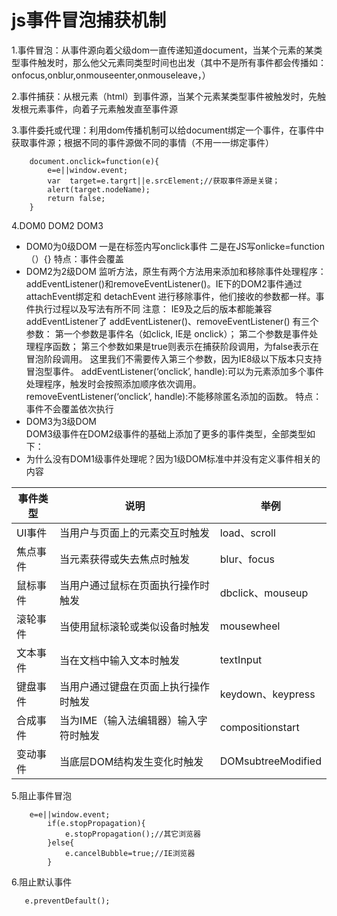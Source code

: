 # js事件冒泡捕获机制

1.事件冒泡：从事件源向着父级dom一直传递知道document，当某个元素的某类型事件触发时，那么他父元素同类型时间也出发（其中不是所有事件都会传播如：onfocus,onblur,onmouseenter,onmouseleave，）

2.事件捕获：从根元素（html）到事件源，当某个元素某类型事件被触发时，先触发根元素事件，向着子元素触发直至事件源

3.事件委托或代理：利用dom传播机制可以给document绑定一个事件，在事件中获取事件源；根据不同的事件源做不同的事情（不用一一绑定事件）

```
    document.onclick=function(e){
        e=e||window.event;
        var  target=e.targrt||e.srcElement;//获取事件源是关键；
        alert(target.nodeName);
        return false;
    }
```

4.DOM0 DOM2 DOM3
- DOM0为0级DOM
一是在标签内写onclick事件
二是在JS写onlicke=function（）{}
特点：事件会覆盖
- DOM2为2级DOM
  监听方法，原生有两个方法用来添加和移除事件处理程序：addEventListener()和removeEventListener()。IE下的DOM2事件通过attachEvent绑定和 detachEvent 进行移除事件，他们接收的参数都一样。事件执行过程以及写法有所不同
  注意： IE9及之后的版本都能兼容 addEventListener了
  addEventListener()、removeEventListener() 有三个参数：
  第一个参数是事件名（如click, IE是 onclick）；
  第二个参数是事件处理程序函数；
  第三个参数如果是true则表示在捕获阶段调用，为false表示在冒泡阶段调用。
  这里我们不需要传入第三个参数，因为IE8级以下版本只支持冒泡型事件。
  addEventListener(‘onclick’, handle):可以为元素添加多个事件处理程序，触发时会按照添加顺序依次调用。
  removeEventListener(‘onclick’, handle):不能移除匿名添加的函数。
  特点：事件不会覆盖依次执行
- DOM3为3级DOM  
  DOM3级事件在DOM2级事件的基础上添加了更多的事件类型，全部类型如下：
- 为什么没有DOM1级事件处理呢？因为1级DOM标准中并没有定义事件相关的内容

| 事件类型 | 说明                                  | 举例               |
| -------- | ------------------------------------- | ------------------ |
| UI事件   | 当用户与页面上的元素交互时触发        | load、scroll       |
| 焦点事件 | 当元素获得或失去焦点时触发            | blur、focus        |
| 鼠标事件 | 当用户通过鼠标在页面执行操作时触发    | dbclick、mouseup   |
| 滚轮事件 | 当使用鼠标滚轮或类似设备时触发        | mousewheel         |
| 文本事件 | 当在文档中输入文本时触发              | textInput          |
| 键盘事件 | 当用户通过键盘在页面上执行操作时触发  | keydown、keypress  |
| 合成事件 | 当为IME（输入法编辑器）输入字符时触发 | compositionstart   |
| 变动事件 | 当底层DOM结构发生变化时触发           | DOMsubtreeModified |

5.阻止事件冒泡

```
    e=e||window.event;
        if(e.stopPropagation){
            e.stopPropagation();//其它浏览器
        }else{
            e.cancelBubble=true;//IE浏览器
        }
```

6.阻止默认事件
```
   e.preventDefault();
```
